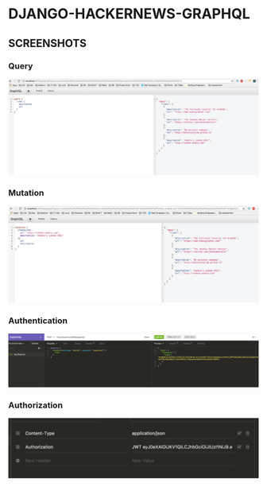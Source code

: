 # DJANGO-HACKERNEWS-GRAPHQL


## SCREENSHOTS

### Query
![Query](https://github.com/BolajiOlajide/django-hackernews-graphql/blob/master/screenshots/query.png?raw=true)

### Mutation
![Mutation](https://github.com/BolajiOlajide/django-hackernews-graphql/blob/master/screenshots/mutation.png?raw=true)

### Authentication
![Authentication](https://github.com/BolajiOlajide/django-hackernews-graphql/blob/master/screenshots/auth.png?raw=true)

### Authorization
![Mutation](https://github.com/BolajiOlajide/django-hackernews-graphql/blob/master/screenshots/authorization.png?raw=true)
